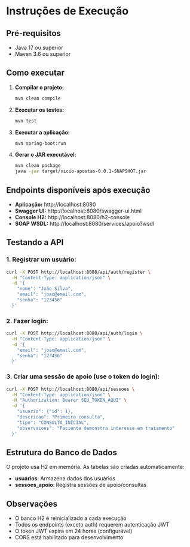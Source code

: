 # Instruções de Execução

## Pré-requisitos
- Java 17 ou superior
- Maven 3.6 ou superior

## Como executar

1. **Compilar o projeto:**
   ```bash
   mvn clean compile
   ```

2. **Executar os testes:**
   ```bash
   mvn test
   ```

3. **Executar a aplicação:**
   ```bash
   mvn spring-boot:run
   ```

4. **Gerar o JAR executável:**
   ```bash
   mvn clean package
   java -jar target/vicio-apostas-0.0.1-SNAPSHOT.jar
   ```

## Endpoints disponíveis após execução

- **Aplicação:** http://localhost:8080
- **Swagger UI:** http://localhost:8080/swagger-ui.html
- **Console H2:** http://localhost:8080/h2-console
- **SOAP WSDL:** http://localhost:8080/services/apoio?wsdl

## Testando a API

### 1. Registrar um usuário:
```bash
curl -X POST http://localhost:8080/api/auth/register \
  -H "Content-Type: application/json" \
  -d '{
    "nome": "João Silva",
    "email": "joao@email.com",
    "senha": "123456"
  }'
```

### 2. Fazer login:
```bash
curl -X POST http://localhost:8080/api/auth/login \
  -H "Content-Type: application/json" \
  -d '{
    "email": "joao@email.com",
    "senha": "123456"
  }'
```

### 3. Criar uma sessão de apoio (use o token do login):
```bash
curl -X POST http://localhost:8080/api/sessoes \
  -H "Content-Type: application/json" \
  -H "Authorization: Bearer SEU_TOKEN_AQUI" \
  -d '{
    "usuario": {"id": 1},
    "descricao": "Primeira consulta",
    "tipo": "CONSULTA_INICIAL",
    "observacoes": "Paciente demonstra interesse em tratamento"
  }'
```

## Estrutura do Banco de Dados

O projeto usa H2 em memória. As tabelas são criadas automaticamente:

- **usuarios**: Armazena dados dos usuários
- **sessoes_apoio**: Registra sessões de apoio/consultas

## Observações

- O banco H2 é reinicializado a cada execução
- Todos os endpoints (exceto auth) requerem autenticação JWT
- O token JWT expira em 24 horas (configurável)
- CORS está habilitado para desenvolvimento

